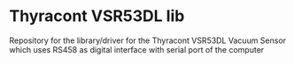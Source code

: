 # Thyracont VSR53DL lib

Repository for the library/driver for the Thyracont VSR53DL Vacuum Sensor which uses RS458 as digital interface with serial port of the computer